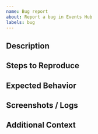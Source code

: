 ```yaml
---
name: Bug report
about: Report a bug in Events Hub
labels: bug
---
```


## Description

## Steps to Reproduce

## Expected Behavior

## Screenshots / Logs

## Additional Context
